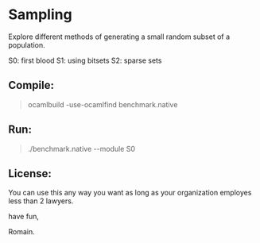 Sampling
========

Explore different methods of generating a small random subset of
a population.

S0: first blood
S1: using bitsets
S2: sparse sets

Compile:
--------

> ocamlbuild -use-ocamlfind benchmark.native

Run:
----

> ./benchmark.native --module S0

License:
--------
You can use this any way you want as long as your organization employes less 
than 2 lawyers.

have fun,

Romain.
